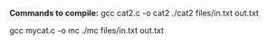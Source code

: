 **Commands to compile:**
gcc cat2.c -o cat2
./cat2 files/in.txt out.txt

gcc mycat.c -o mc
./mc files/in.txt out.txt




